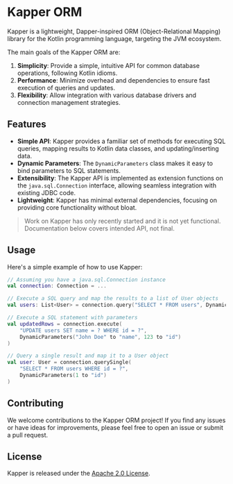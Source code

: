 # Kapper ORM

Kapper is a lightweight, Dapper-inspired ORM (Object-Relational Mapping) library for the Kotlin programming language, targeting the JVM ecosystem.

The main goals of the Kapper ORM are:

1. **Simplicity**: Provide a simple, intuitive API for common database operations, following Kotlin idioms.
2. **Performance**: Minimize overhead and dependencies to ensure fast execution of queries and updates.
3. **Flexibility**: Allow integration with various database drivers and connection management strategies.

## Features

- **Simple API**: Kapper provides a familiar set of methods for executing SQL queries, mapping results to Kotlin data classes, and updating/inserting data.
- **Dynamic Parameters**: The `DynamicParameters` class makes it easy to bind parameters to SQL statements.
- **Extensibility**: The Kapper API is implemented as extension functions on the `java.sql.Connection` interface, allowing seamless integration with existing JDBC code.
- **Lightweight**: Kapper has minimal external dependencies, focusing on providing core functionality without bloat.

> Work on Kapper has only recently started and it is not yet functional.
> Documentation below covers intended API, not final.

## Usage

Here's a simple example of how to use Kapper:

```kotlin
// Assuming you have a java.sql.Connection instance
val connection: Connection = ...

// Execute a SQL query and map the results to a list of User objects
val users: List<User> = connection.query("SELECT * FROM users", DynamicParameters())

// Execute a SQL statement with parameters
val updatedRows = connection.execute(
    "UPDATE users SET name = ? WHERE id = ?",
    DynamicParameters("John Doe" to "name", 123 to "id")
)

// Query a single result and map it to a User object
val user: User = connection.querySingle(
    "SELECT * FROM users WHERE id = ?",
    DynamicParameters(1 to "id")
)
```

## Contributing

We welcome contributions to the Kapper ORM project! If you find any issues or have ideas for improvements, please feel free to open an issue or submit a pull request.

## License

Kapper is released under the [Apache 2.0 License](./LICENSE).